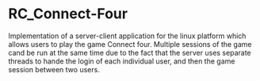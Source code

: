 # RC_Connect-Four

Implementation of a server-client application for the linux platform which allows users to play the game Connect four. Multiple sessions of the game cand be run at the same time due to the fact that the server uses separate threads to hande the login of each individual user, and then the game session between two users.
